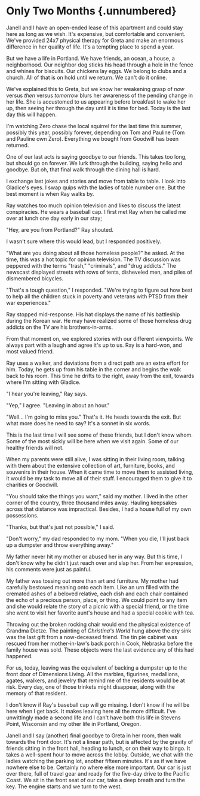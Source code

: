 # Only Two Months {.unnumbered}

Janell and I have an open-ended lease of this apartment and could stay here as long as we wish. It's expensive, but comfortable and convenient. We've provided 24x7 physical therapy for Greta and make an enormous difference in her quality of life. It's a tempting place to spend a year.

But we have a life in Portland. We have friends, an ocean, a house, a neighborhood. Our neighbor dog sticks his head through a hole in the fence and whines for biscuits. Our chickens lay eggs. We belong to clubs and a church. All of that is on hold until we return. We can't do it online.

We've explained this to Greta, but we know her weakening grasp of *now* versus *then* versus *tomorrow* blurs her awareness of the pending change in her life. She is accustomed to us appearing before breakfast to wake her up, then seeing her through the day until it is time for bed. Today is the last day this will happen.

I'm watching Zero chase the local squirrel for the last time this summer, possibly this year, possibly forever, depending on Tom and Pauline (Tom and Pauline own Zero). Everything we bought from Goodwill has been returned.

One of our last acts is saying goodbye to our friends. This takes too long, but should go on forever. We lurk through the building, saying hello and goodbye. But oh, that final walk through the dining hall is hard.

I exchange last jokes and stories and move from table to table. I look into Gladice's eyes. I swap quips with the ladies of table number one. But the best moment is when Ray walks by.

Ray watches too much opinion television and likes to discuss the latest conspiracies. He wears a baseball cap. I first met Ray when he called me over at lunch one day early in our stay;

"Hey, are you from Portland?" Ray shouted.

I wasn't sure where this would lead, but I responded positively.

"What are you doing about all those homeless people?" he asked. At the time, this was a hot topic for opinion television. The TV discussion was peppered with the terms "trash," "criminals", and "drug addicts." The newscast displayed streets with rows of tents, disheveled men, and piles of dismembered bicycles.

"That's a tough question," I responded. "We're trying to figure out how best to help all the children stuck in poverty and veterans with PTSD from their war experiences."

Ray stopped mid-response. His hat displays the name of his battleship during the Korean war. He may have realized some of those homeless drug addicts on the TV are his brothers-in-arms.

From that moment on, we explored stories with our different viewpoints. We always part with a laugh and agree it's up to us. Ray is a hard-won, and most valued friend.

Ray uses a walker, and deviations from a direct path are an extra effort for him. Today, he gets up from his table in the corner and begins the walk back to his room. This time he drifts to the right, away from the exit, towards where I'm sitting with Gladice.

"I hear you're leaving," Ray says.

"Yep," I agree. "Leaving in about an hour."

"Well... I'm going to miss you." That's it. He heads towards the exit. But what more does he need to say? It's a sonnet in six words.

This is the last time I will see some of these friends, but I don't know whom. Some of the most sickly will be here when we visit again. Some of our healthy friends will not.

When my parents were still alive, I was sitting in their living room, talking with them about the extensive collection of art, furniture, books, and souvenirs in their house. When it came time to move them to assisted living, it would be my task to move all of their stuff. I encouraged them to give it to charities or Goodwill.

"You should take the things you want," said my mother. I lived in the other corner of the country, three thousand miles away. Hauling keepsakes across that distance was impractical. Besides, I had a house full of my own possessions.

"Thanks, but that's just not possible," I said.

"Don't worry," my dad responded to my mom. "When you die, I'll just back up a dumpster and throw everything away."

My father never hit my mother or abused her in any way. But this time, I don't know why he didn't just reach over and slap her. From her expression, his comments were just as painful.

My father was tossing out more than art and furniture. My mother had carefully bestowed meaning onto each item. Like an urn filled with the cremated ashes of a beloved relative, each dish and each chair contained the echo of a precious person, place, or thing. We could point to any item and she would relate the story of a picnic with a special friend, or the time she went to visit her favorite aunt's house and had a special cookie with tea.

Throwing out the broken rocking chair would end the physical existence of Grandma Dietze. The painting of *Christina's World* hung above the dry sink was the last gift from a now-deceased friend. The tin pie cabinet was rescued from her mother-in-law's back porch in Cook, Nebraska before the family house was sold. These objects were the last evidence any of this had happened.

For us, today, leaving was the equivalent of backing a dumpster up to the front door of Dimensions Living. All the marbles, figurines, medallions, agates, walkers, and jewelry that remind me of the residents would be at risk. Every day, one of those trinkets might disappear, along with the memory of that resident.

I don't know if Ray's baseball cap will go missing. I don't know if he will be here when I get back. It makes leaving here all the more difficult. I've unwittingly made a second life and I can't have both this life in Stevens Point, Wisconsin and my other life in Portland, Oregon.

Janell and I say (another) final goodbye to Greta in her room, then walk towards the front door. It's not a linear path, but is affected by the gravity of friends sitting in the front hall, heading to lunch, or on their way to bingo. It takes a well-spent hour to move across the lobby. Outside, we chat with the ladies watching the parking lot, another fifteen minutes. It's as if we have nowhere else to be. Certainly no where else more important. Our car is just over there, full of travel gear and ready for the five-day drive to the Pacific Coast. We sit in the front seat of our car, take a deep breath and turn the key. The engine starts and we turn to the west.
